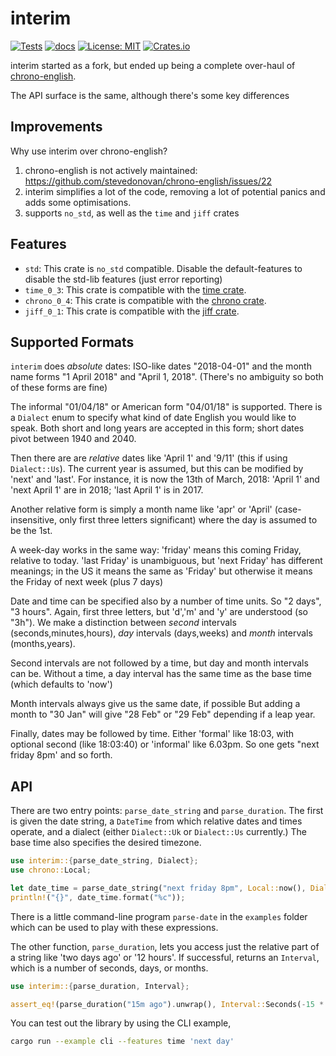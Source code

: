 # interim

[![Tests](https://img.shields.io/github/actions/workflow/status/conradludgate/interim/test.yml?style=flat-square
)](https://github.com/conradludgate/interim/actions/workflows/test.yml)
[![docs](https://img.shields.io/docsrs/interim/latest?style=flat-square)](https://docs.rs/interim/latest/interim/)
[![License: MIT](https://img.shields.io/badge/License-MIT-yellow.svg?style=flat-square)](https://opensource.org/licenses/MIT)
[![Crates.io](https://img.shields.io/crates/v/interim?style=flat-square)](https://crates.io/crates/interim)

interim started as a fork, but ended up being a complete over-haul of [chrono-english](https://github.com/stevedonovan/chrono-english).

The API surface is the same, although there's some key differences

## Improvements

Why use interim over chrono-english?

1. chrono-english is not actively maintained: https://github.com/stevedonovan/chrono-english/issues/22
2. interim simplifies a lot of the code, removing a lot of potential panics and adds some optimisations.
3. supports `no_std`, as well as the `time` and `jiff` crates

## Features

- `std`: This crate is `no_std` compatible. Disable the default-features to disable the std-lib features (just error reporting)
- `time_0_3`: This crate is compatible with the [time crate](https://github.com/time-rs/time).
- `chrono_0_4`: This crate is compatible with the [chrono crate](https://github.com/chronotope/chrono).
- `jiff_0_1`: This crate is compatible with the [jiff crate](https://github.com/BurntSushi/jiff).

## Supported Formats

`interim` does _absolute_ dates: ISO-like dates "2018-04-01" and the month name forms
"1 April 2018" and "April 1, 2018". (There's no ambiguity so both of these forms are fine)

The informal "01/04/18" or American form "04/01/18" is supported.
There is a `Dialect` enum to specify what kind of date English you would like to speak.
Both short and long years are accepted in this form; short dates pivot between 1940 and 2040.

Then there are are _relative_ dates like 'April 1' and '9/11' (this
if using `Dialect::Us`). The current year is assumed, but this can be modified by 'next'
and 'last'. For instance, it is now the 13th of March, 2018: 'April 1' and 'next April 1'
are in 2018; 'last April 1' is in 2017.

Another relative form is simply a month name
like 'apr' or 'April' (case-insensitive, only first three letters significant) where the
day is assumed to be the 1st.

A week-day works in the same way: 'friday' means this
coming Friday, relative to today. 'last Friday' is unambiguous,
but 'next Friday' has different meanings; in the US it means the same as 'Friday'
but otherwise it means the Friday of next week (plus 7 days)

Date and time can be specified also by a number of time units. So "2 days", "3 hours".
Again, first three letters, but 'd','m' and 'y' are understood (so "3h"). We make
a distinction between _second_ intervals (seconds,minutes,hours), _day_ intervals (days,weeks)
and _month_ intervals (months,years).

Second intervals are not followed by a time, but day and month intervals can be. Without
a time, a day interval has the same time as the base time (which defaults to 'now')

Month intervals always give us the same date, if possible
But adding a month to "30 Jan" will give "28 Feb" or "29 Feb" depending if a leap year.

Finally, dates may be followed by time. Either 'formal' like 18:03, with optional
second (like 18:03:40) or 'informal' like 6.03pm. So one gets "next friday 8pm' and so
forth.

## API

There are two entry points: `parse_date_string` and `parse_duration`. The
first is given the date string, a `DateTime` from which relative dates and
times operate, and a dialect (either `Dialect::Uk` or `Dialect::Us`
currently.) The base time also specifies the desired timezone.

```rust
use interim::{parse_date_string, Dialect};
use chrono::Local;

let date_time = parse_date_string("next friday 8pm", Local::now(), Dialect::Uk)?;
println!("{}", date_time.format("%c"));
```

There is a little command-line program `parse-date` in the `examples` folder which can be used to play
with these expressions.

The other function, `parse_duration`, lets you access just the relative part
of a string like 'two days ago' or '12 hours'. If successful, returns an
`Interval`, which is a number of seconds, days, or months.

```rust
use interim::{parse_duration, Interval};

assert_eq!(parse_duration("15m ago").unwrap(), Interval::Seconds(-15 * 60));
```

You can test out the library by using the CLI example,

```bash
cargo run --example cli --features time 'next day'
```
